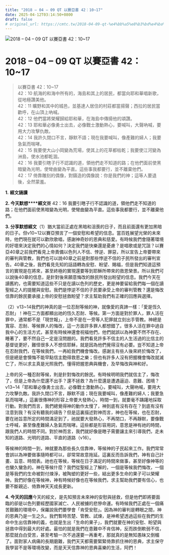 ```yaml
---
title: "2018 – 04 – 09 QT 以賽亞書 42：10~17"
date: 2025-04-12T03:14:50+0800
draft: false
# original_url: https://cmtc.tw/2018-04-09-qt-%e4%bb%a5%e8%b3%bd%e4%ba%9e%e6%9b%b8-42%ef%bc%9a1017
---
```


![2018 – 04 – 09 QT 以賽亞書 42：10\~17](/images/qt.jpg   "2018 – 04 – 09 QT 以賽亞書 42：10\~17")

# 2018 – 04 – 09 QT 以賽亞書 42：10\~17

> 以賽亞書 42：10\~17  
> 42：10 航海的和海中所有的，海島和其上的居民，都當向耶和華唱新歌，從地極讚美他。  
> 42：11 曠野和其中的城邑，並基達人居住的村莊都當揚聲；西拉的居民當歡呼，在山頂上吶喊。  
> 42：12 他們當將榮耀歸給耶和華，在海島中傳揚他的頌讚。  
> 42：13 耶和華必像勇士出去，必像戰士激動熱心，要喊叫，大聲吶喊，要用大力攻擊仇敵。  
> 42：14 我許久閉口不言，靜默不語；現在我要喊叫，像產難的婦人；我要急氣而喘哮。  
> 42：15 我要使大山小岡變為荒場，使其上的花草都枯乾；我要使江河變為洲島，使水池都乾涸。  
> 42：16 我要引瞎子行不認識的道，領他們走不知道的路；在他們面前使黑暗變為光明，使彎曲變為平直。這些事我都要行，並不離棄他們。  
> 42：17 倚靠雕刻的偶像，對鑄造的偶像說：你是我們的神；這等人要退後，全然蒙羞。

**1.** **經文誦讀**

**2. 今天默想****經文**賽 42：16 我要引瞎子行不認識的道，領他們走不知道的路；在他們面前使黑暗變為光明，使彎曲變為平直。這些事我都要行，並不離棄他們。

**3. 分享默想經文**（1）猶大當前正處在黑暗和沮喪的日子，而且前面還有更加黑暗的日子。但v10\~12以賽亞預言了一個安慰和希望的信息。當百姓展望光榮的未來時，他們現在就可以歡欣歌唱，感謝神奇妙的恩典和慈愛。有時候我們會隨著環境的好壞來決定我們的心情如何？決定我們是快樂還是憂慮？是唱歌或是咒詛？以賽亞40章之前我們看見上帝責備以色列人不信、悖逆、罪惡，所以宣告上帝要帶來的審判與管教，我們也可以說40章之前是對那些悖逆不信的子民所發出的審判宣告。40章之後，我們看見先知的話語轉為安慰、盼望、賜福，但是我們知道這預言的實現是在將來，甚至終極的實現還要等到耶穌所帶來的救恩榮景。所以我們可以說後40章的信息，是針對後來願意悔改的餘民所發出盼望的信息。我們今天在讀舊約，也需要知道這些不只是在讀以色列的歷史，更是神要留給我們每一個在讀聖經之人的提醒與安慰。我們是悖逆不信的子民要承受上帝的審判管教？還是悔改信靠的餘民要承接上帝的安慰拯救盼望？求主幫助我們有正確的回應與選擇。

（2）v13\~14我們的神真的是一位忍耐等候的神，就像愛的真諦一樣：「愛是恆久忍耐」！神在二方面都顯出祂的恆久忍耐、等候。第一方面是對於罪人，罪人活在罪中，通常都不是「現世報」，上帝不是在一旁等人犯罪就立刻出手管教。神總是寬容、忍耐、等候罪人的悔改，這一方面許多罪人都想錯了。很多人活在罪中過自我中心的生活方式，甚至有時候神還會祝福他們，他們就誤以為神要不然不存在、睡著了，要不然自己一定是沒問題的。我們看見許多不信主的人生活過的比信主的基督徒更好，難怪很多人不想信耶穌，就是因為他們覺得沒有必要。豈不知道上帝在忍耐我們，在等候我們，一再給我們機會悔改。感謝主有些人後來終於悔改了，但是總是會懊悔不能早點信主飽得救恩之樂；但也有許多人沒有把握機會悔改就滅亡了，所以求主真是光照我們，懂得把握恩典與機會，及早悔改與神和好。

上帝的另一種忍耐等候，則是針對悔改的餘民。有時候明明我們就信主了，悔改了，但是上帝為什麼還不出手？還不拯救？為什麼還是遭遇逼迫、患難、困境？v13\~14「耶和華必像勇士出去，必像戰士激動熱心，要喊叫，大聲吶喊，要用大力攻擊仇敵。我許久閉口不言，靜默不語；現在我要喊叫，像產難的婦人；我要急氣而喘哮。」這裏很傳神的形容上帝要大發熱心，時間一到，就要毫不躊躇地採取行動。對我們而言，我們總覺得神的動作太慢了，神到底有沒有存在？到底有沒有注意到我？有沒有聽我的禱告？但是這裏描述對神而言，神也在等候，也在忍耐，要在祂旨意所定的時間滿足到了，祂就要大發熱心，不再閉口，不再靜默，要像戰士呼喊，甚至像產難婦人急氣而喘哮。這些都是形容用詞，意思是神有祂的時間，跟我們人的時間不同。對於神而言，我們就好像是瞎子需要讓主來引導我們，走未知的道路、光明的道路、平直的道路（v16）。

等候神的時間一到，神就要為那些長久信靠神，等候神的子民起來工作。我們常常會誤以為神要做事隨時都可以，卻常常故意拖延。這裏反而告訴我們，神有自己計畫、旨意、時間表。祂也在等候，等候在日子滿足的時間來做事，甚至好像神等的也蠻久蠻急的。神在等候什麼？我們從聖經上了解的，一個是等候我們悔改，一個是等我們的生命被對付煉淨，被陶塑的更好一些，結出更多生命的果子可以榮耀神。我們好像在等候神，神有時候好像也在等候我們，求主幫助我們要有信心，也要不斷親近、倚靠神天天成長更新。

**4. 今天的回應**今天的經文，是先知預言未來神的安慰與拯救，但是他們即將要面臨的卻是以色列要經歷國家滅亡、人民被擄的悲慘命運。有時候我們正處在一個痛苦艱難的環境中，保羅說我們要學會「肯受安慰」。因為神的審判是轉眼之間，神的恩典乃是一生之久。我們暫時苦楚、管教、試煉，是神希望透過這些在我們的生命中生出信靠神的義，也就是生出「生命的果子」，我們就要在神的安慰、盼望與拯救中得到最大的好處。最怕的就是我們在患難中不肯信神，反而跌倒軟弱不信，那麼就白白受苦，甚至考驗一次不過還要一再重考，那就真的是無知愚昧又倒楣了。面對家人病痛的長期磨難，我們天天都需要緊緊倚靠抓住神的恩典，求主保守我學習不是等環境改變，而是天天信靠神的恩典喜樂的生活，阿們！